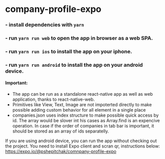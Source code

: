 # company-profile-expo

### - install dependencies with `yarn`
### - run `yarn run web` to open the app in browser as a web SPA.
### - run `yarn run ios` to install the app on your iphone.
### - run `yarn run android` to install the app on your android device.

#### Important:
 - The app can be run as a standalone react-native app as well as web application, thanks to react-native-web.
 - Primitives like View, Text, Image are not impoterted directly to make possible adding custom behavior for all element in a single place
 - companies.json uses index structure to make possible quick access by id. The array would be slover int his cases as Array.find is an expencive operation.
 In case if the order of companies in tab bar is important, it should be stored as an array of ids separatelly.
 
 If you are using android device, you can run the app without checking out the project.
 You need to install Expo client and scran qr, instructions below:
 https://expo.io/@pshepitchak/comnpany-profile-expo
